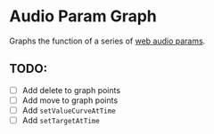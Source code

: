# Audio Param Graph

Graphs the function of a series of [web audio params](https://developer.mozilla.org/en-US/docs/Web/API/AudioParam).

## TODO:

* [ ] Add delete to graph points
* [ ] Add move to graph points
* [ ] Add `setValueCurveAtTime`
* [ ] Add `setTargetAtTime`
